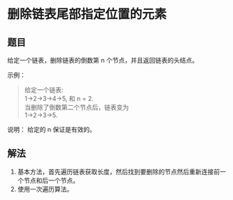 # 删除链表尾部指定位置的元素
## 题目

给定一个链表，删除链表的倒数第 n 个节点，并且返回链表的头结点。

示例：
>给定一个链表:<br>
 1->2->3->4->5, 和 n = 2.<br>
当删除了倒数第二个节点后，链表变为<br>
 1->2->3->5.

说明：
给定的 n 保证是有效的。


## 解法

1. 基本方法，首先遍历链表获取长度，然后找到要删除的节点然后重新连接前一个节点和后一个节点。
2. 使用一次遍历算法。